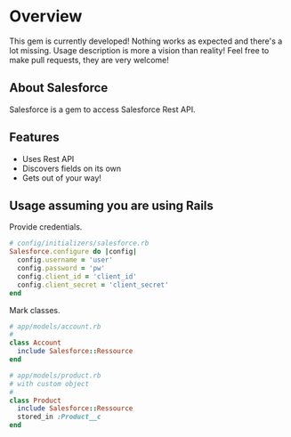 # Overview

This gem is currently developed! Nothing works as expected and there's a lot missing.
Usage description is more a vision than reality! Feel free to make pull requests, they are
very welcome!

## About Salesforce

Salesforce is a gem to access Salesforce Rest API.

## Features

* Uses Rest API
* Discovers fields on its own
* Gets out of your way!

## Usage assuming you are using Rails

Provide credentials.

```ruby
# config/initializers/salesforce.rb
Salesforce.configure do |config|
  config.username = 'user'
  config.password = 'pw'
  config.client_id = 'client_id'
  config.client_secret = 'client_secret'
end
```

Mark classes.

```ruby
# app/models/account.rb
#
class Account
  include Salesforce::Ressource
end

# app/models/product.rb
# with custom object
#
class Product
  include Salesforce::Ressource
  stored_in :Product__c
end
```
